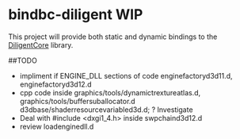 # bindbc-diligent WIP

This project will provide both static and dynamic bindings to the [DiligentCore](https://github.com/DiligentGraphics/DiligentCore) library.

##TODO
* impliment if ENGINE_DLL sections of code enginefactoryd3d11.d, enginefactoryd3d12.d
* cpp code inside graphics/tools/dynamictrextureatlas.d, graphics/tools/buffersuballocator.d d3dbase/shaderresourcevariabled3d.d; ? Investigate
* Deal with #include <dxgi1_4.h> inside swpchaind3d12.d
* review loadenginedll.d
